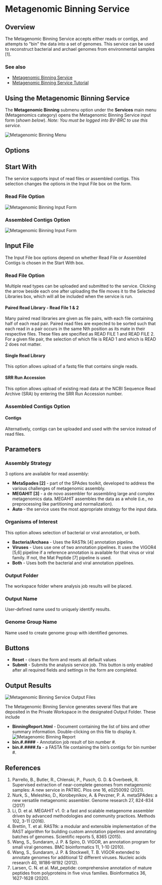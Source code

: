 # Metagenomic Binning Service

## Overview
The Metagenomic Binning Service accepts either reads or contigs, and attempts to "bin" the data into a set of genomes. This service can be used to reconstruct bacterial and archael genomes from environmental samples [1].

### See also
* [Metagenomic Binning Service](https://bv-brc.org/app/MetagenomicBinning)
* [Metagenomic Binning Service Tutorial](../../tutorial/metagenomic_binning/metagenomic_binning.html)

## Using the Metagenomic Binning Service
The **Metagenomic Binning** submenu option under the **Services** main menu (Metagenomics category) opens the Metagenomic Binning Service input form (*shown below*). *Note: You must be logged into BV-BRC to use this service.*

![Metagenomic Binning Menu](../images/bv_services_menu.png)

## Options

## Start With
The service supports input of read files or assembled contigs. This selection changes the options in the Input File box on the form. 

### Read File Option
![Metagenomic Binning Input Form](../images/metagenomic_binning_input_form_reads.png) 

### Assembled Contigs Option
![Metagenomic Binning Input Form](../images/metagenomic_binning_input_form_contigs.png) 

## Input File
The Input File box options depend on whether Read File or Assembled Contigs is chosen in the Start With box. 

### Read File Option
Multiple read types can be uploaded and submitted to the service. Clicking the arrow beside each one after uploading the file moves it to the Selected Libraries box, which will all be included when the service is run.

#### Paired Read Library - Read File 1 & 2
Many paired read libraries are given as file pairs, with each file containing half of each read pair. Paired read files are expected to be sorted such that each read in a pair occurs in the same Nth position as its mate in their respective files. These files are specified as READ FILE 1 and READ FILE 2. For a given file pair, the selection of which file is READ 1 and which is READ 2 does not matter.

#### Single Read Library
This option allows upload of a fastq file that contains single reads.

#### SRR Run Accession
This option allows upload of existing read data at the NCBI Sequence Read Archive (SRA) by entering the SRR Run Accession number. 

### Assembled Contigs Option

#### Contigs
Alternatively, contigs can be uploaded and used with the service instead of read files.

## Parameters

### Assembly Strategy
3 options are available for read assembly:

* **MetaSpades [2]** - part of the SPAdes toolkit, developed to address the various challenges of metagenomic assembly.
* **MEGAHIT [3]** - a de novo assembler for assembling large and complex metagenomics data. MEGAHIT assembles the data as a whole (i.e., no preprocessing like partitioning and normalization).
* **Auto** - the service uses the most appropriate strategy for the input data.

### Organisms of Interest
This option allows selection of bacterial or viral annotation, or both.

* **Bacteria/Archaea** - Uses the RASTtk [4] annotation pipeline.
* **Viruses** - Uses use one of two annotation pipelines. It uses the VIGOR4 [5,6] pipeline if a reference annotation is available for that virus or viral family. If not, the Mat Peptide [7] pipeline is used.
* **Both** - Uses both the bacterial and viral annotation pipelines.

### Output Folder
The workspace folder where analysis job results will be placed.

### Output Name
User-defined name used to uniquely identify results.

### Genome Group Name
Name used to create genome group with identified genomes.

## Buttons
* **Reset** - clears the form and resets all default values
* **Submit** - Submits the analysis service job. This button is only enabled after all required fields and settings in the form are completed.

## Output Results
![Metagenomic Binning Service Output Files](../images/metagenomic_binning_result.png) 

The Metagenomic Binning Service generates several files that are deposited in the Private Workspace in the designated Output Folder. These include

* **BinningReport.html** - Document containing the list of bins and other summary information. Double-clicking on this file to display it.
![Metagenomic Binning Report](../images/metagenomic_binning_report.png) 
* **bin.#.####** - Annotation job result of bin number #.
* **bin.#.####.fa** - a FASTA file containing the bin’s contigs for bin number #.

## References
1. Parrello, B., Butler, R., Chlenski, P., Pusch, G. D. & Overbeek, R. Supervised extraction of near-complete genomes from metagenomic samples: A new service in PATRIC. Plos one 16, e0250092 (2021).
2. Nurk, S., Meleshko, D., Korobeynikov, A. & Pevzner, P. A. metaSPAdes: a new versatile metagenomic assembler. Genome research 27, 824-834 (2017)
3. Li, D. et al. MEGAHIT v1. 0: a fast and scalable metagenome assembler driven by advanced methodologies and community practices. Methods 102, 3-11 (2016).
4. Brettin, T. et al. RASTtk: a modular and extensible implementation of the RAST algorithm for building custom annotation pipelines and annotating batches of genomes. Scientific reports 5, 8365 (2015).
5. Wang, S., Sundaram, J. P. & Spiro, D. VIGOR, an annotation program for small viral genomes. BMC bioinformatics 11, 1-10 (2010).
6. Wang, S., Sundaram, J. P. & Stockwell, T. B. VIGOR extended to annotate genomes for additional 12 different viruses. Nucleic acids research 40, W186-W192 (2012).
7. Larsen, C. N. et al. Mat_peptide: comprehensive annotation of mature peptides from polyproteins in five virus families. Bioinformatics 36, 1627-1628 (2020).

